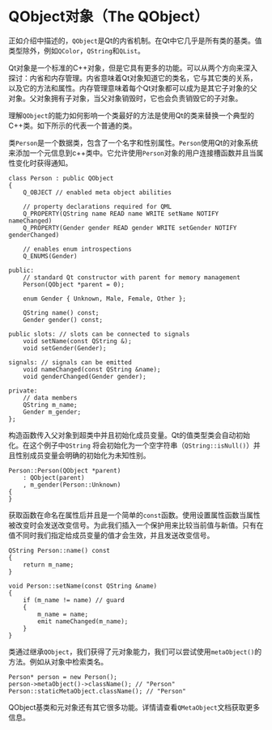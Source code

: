 # QObject对象（The QObject）

正如介绍中描述的，```QObject```是Qt的内省机制。在Qt中它几乎是所有类的基类。值类型除外，例如```QColor```，```QString```和```QList```。

Qt对象是一个标准的C++对象，但是它具有更多的功能。可以从两个方向来深入探讨：内省和内存管理。内省意味着Qt对象知道它的类名，它与其它类的关系，以及它的方法和属性。内存管理意味着每个Qt对象都可以成为是其它子对象的父对象。父对象拥有子对象，当父对象销毁时，它也会负责销毁它的子对象。

理解```QObject```的能力如何影响一个类最好的方法是使用Qt的类来替换一个典型的C++类。如下所示的代表一个普通的类。

类```Person```是一个数据类，包含了一个名字和性别属性。```Person```使用Qt的对象系统来添加一个元信息到c++类中。它允许使用```Person```对象的用户连接槽函数并且当属性变化时获得通知。

```
class Person : public QObject
{
    Q_OBJECT // enabled meta object abilities

    // property declarations required for QML
    Q_PROPERTY(QString name READ name WRITE setName NOTIFY nameChanged)
    Q_PROPERTY(Gender gender READ gender WRITE setGender NOTIFY genderChanged)

    // enables enum introspections
    Q_ENUMS(Gender)

public:
    // standard Qt constructor with parent for memory management
    Person(QObject *parent = 0);

    enum Gender { Unknown, Male, Female, Other };

    QString name() const;
    Gender gender() const;

public slots: // slots can be connected to signals
    void setName(const QString &);
    void setGender(Gender);

signals: // signals can be emitted
    void nameChanged(const QString &name);
    void genderChanged(Gender gender);

private:
    // data members
    QString m_name;
    Gender m_gender;
};
```

构造函数传入父对象到超类中并且初始化成员变量。Qt的值类型类会自动初始化。在这个例子中```QString```
将会初始化为一个空字符串（```QString::isNull()```）并且性别成员变量会明确的初始化为未知性别。

```
Person::Person(QObject *parent)
    : QObject(parent)
    , m_gender(Person::Unknown)
{
}
```

获取函数在命名在属性后并且是一个简单的```const```函数。使用设置属性函数当属性被改变时会发送改变信号。为此我们插入一个保护用来比较当前值与新值。只有在值不同时我们指定给成员变量的值才会生效，并且发送改变信号。

```
QString Person::name() const
{
    return m_name;
}

void Person::setName(const QString &name)
{
    if (m_name != name) // guard
    {
        m_name = name;
        emit nameChanged(m_name);
    }
}
```

类通过继承```QObject```，我们获得了元对象能力，我们可以尝试使用```metaObject()```的方法。例如从对象中检索类名。

```
Person* person = new Person();
person->metaObject()->className(); // "Person"
Person::staticMetaObject.className(); // "Person"
```

QObject基类和元对象还有其它很多功能。详情请查看```QMetaObject```文档获取更多信息。




